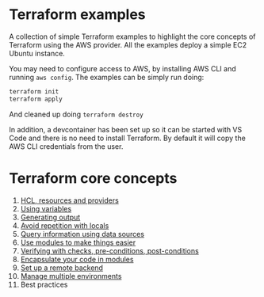 # Terraform examples

A collection of simple Terraform examples to highlight the core concepts of Terraform using the AWS provider. All the examples deploy a simple EC2 Ubuntu instance.

You may need to configure access to AWS, by installing AWS CLI and running `aws config`. The examples can be simply run doing:

```bash
terraform init
terraform apply
```

And cleaned up doing `terraform destroy`

In addition, a devcontainer has been set up so it can be started with VS Code and there is no need to install Terraform. By default it will copy the AWS CLI credentials from the user.


# Terraform core concepts

1. [HCL, resources and providers](1-resources/README.md)
2. [Using variables](2-variables/README.md)
3. [Generating output](3-output/README.md)
4. [Avoid repetition with locals](4-locals/README.md)
5. [Query information using data sources](5-datasources/README.md)
6. [Use modules to make things easier](6-invoking-modules/README.md)
7. [Verifying with checks, pre-conditions, post-conditions](7-checks/README.md)
8. [Encapsulate your code in modules](8-creating-modules/README.md)
9. [Set up a remote backend](9-remote-backend/README.md)
10. [Manage multiple environments](10-environments/README.md)
11. Best practices